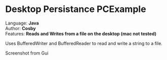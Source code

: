# Desktop Persistance PCExample

Language:  <b>     Java   </b> <br>
Author:     <b>    Cosby </b> <br>
Features:    <b>   Reads and Writes from a file on the desktop (mac not tested) </b> <br>

Uses BufferedWriter and BufferedReader to read and write a string to a file.

Screenshot from Gui
<!-- ![alt text](https://github.com/adam-p/markdown-here/raw/master/src/common/images/icon48.png "Logo Title Text 1") -->
